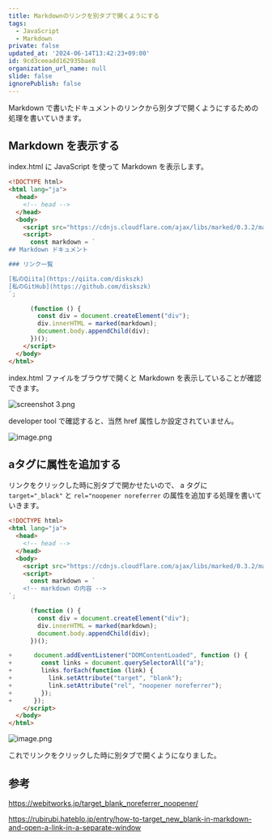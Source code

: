 ```yaml
---
title: Markdownのリンクを別タブで開くようにする
tags:
  - JavaScript
  - Markdown
private: false
updated_at: '2024-06-14T13:42:23+09:00'
id: 9cd3ceeadd162935bae8
organization_url_name: null
slide: false
ignorePublish: false
---
```


Markdown で書いたドキュメントのリンクから別タブで開くようにするための処理を書いていきます。


## Markdown を表示する

index.html に JavaScript を使って Markdown を表示します。

``` html
<!DOCTYPE html>
<html lang="ja">
  <head>
    <!-- head -->
  </head>
  <body>
    <script src="https://cdnjs.cloudflare.com/ajax/libs/marked/0.3.2/marked.min.js"></script>
    <script>
      const markdown = `
## Markdown ドキュメント

### リンク一覧

[私のQiita](https://qiita.com/diskszk)  
[私のGitHub](https://github.com/diskszk)
`;

      (function () {
        const div = document.createElement("div");
        div.innerHTML = marked(markdown);
        document.body.appendChild(div);
      })();
    </script>
  </body>
</html>
```

index.html ファイルをブラウザで開くと Markdown を表示していることが確認できます。

![screenshot 3.png](https://qiita-image-store.s3.ap-northeast-1.amazonaws.com/0/639130/f1a00a91-1946-ac21-8cd3-6e2ce71adfea.png)

developer tool で確認すると、当然 href 属性しか設定されていません。

![image.png](https://qiita-image-store.s3.ap-northeast-1.amazonaws.com/0/639130/d63a175a-d527-71b8-0fcb-324cfc709b68.png)

## aタグに属性を追加する

リンクをクリックした時に別タブで開かせたいので、 a タグに `target="_black"` と `rel="noopener noreferrer` の属性を追加する処理を書いていきます。

``` html
<!DOCTYPE html>
<html lang="ja">
  <head>
    <!-- head -->
  </head>
  <body>
    <script src="https://cdnjs.cloudflare.com/ajax/libs/marked/0.3.2/marked.min.js"></script>
    <script>
      const markdown = `
    <!-- markdown の内容 -->
`;

      (function () {
        const div = document.createElement("div");
        div.innerHTML = marked(markdown);
        document.body.appendChild(div);
      })();

+      document.addEventListener("DOMContentLoaded", function () {
+        const links = document.querySelectorAll("a");
+        links.forEach(function (link) {
+          link.setAttribute("target", "blank");
+          link.setAttribute("rel", "noopener noreferrer");
+        });
+      });
    </script>
  </body>
</html>
```

![image.png](https://qiita-image-store.s3.ap-northeast-1.amazonaws.com/0/639130/027ce529-d3dc-ea27-a027-5abc620f6c13.png)

これでリンクをクリックした時に別タブで開くようになりました。

## 参考
https://webitworks.jp/target_blank_noreferrer_noopener/

https://rubirubi.hateblo.jp/entry/how-to-target_new_blank-in-markdown-and-open-a-link-in-a-separate-window
